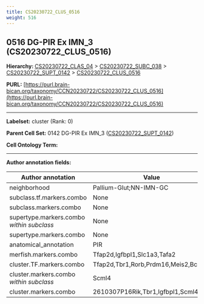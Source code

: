 ```yaml
---
title: CS20230722_CLUS_0516
weight: 516
---
```

## 0516 DG-PIR Ex IMN_3 (CS20230722_CLUS_0516)
<b>Hierarchy: </b>
[CS20230722_CLAS_04](../CS20230722_CLAS_04) >
[CS20230722_SUBC_038](../CS20230722_SUBC_038) >
[CS20230722_SUPT_0142](../CS20230722_SUPT_0142) >
[CS20230722_CLUS_0516](../CS20230722_CLUS_0516)

**PURL:** [https://purl.brain-bican.org/taxonomy/CCN20230722/CS20230722_CLUS_0516](https://purl.brain-bican.org/taxonomy/CCN20230722/CS20230722_CLUS_0516)

---


**Labelset:** cluster (Rank: 0)

**Parent Cell Set:** 0142 DG-PIR Ex IMN_3 ([CS20230722_SUPT_0142](../CS20230722_SUPT_0142))



**Cell Ontology Term:** 

[MARKER GENES.]: #


---

[TRANSFERRED ANNOTATIONS.]: #


[AUTHOR ANNOTATION FIELDS.]: #


**Author annotation fields:**

| Author annotation | Value |
|-------------------|-------|
|neighborhood|Pallium-Glut;NN-IMN-GC|
|subclass.tf.markers.combo|None|
|subclass.markers.combo|None|
|supertype.markers.combo _within subclass_|None|
|supertype.markers.combo|None|
|anatomical_annotation|PIR|
|merfish.markers.combo|Tfap2d,Igfbpl1,Slc1a3,Tafa2|
|cluster.TF.markers.combo|Tfap2d,Tbr1,Rorb,Prdm16,Meis2,Bcl11b|
|cluster.markers.combo _within subclass_|Scml4|
|cluster.markers.combo|2610307P16Rik,Tbr1,Igfbpl1,Scml4|

